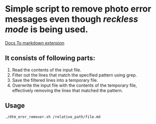 # Simple script to remove photo error messages even though *reckless mode* is being used.

[Docs To markdown extension](https://workspace.google.com/marketplace/app/docs_to_markdown/700168918607)

## It consists of following parts:

1. Read the contents of the input file.
2. Filter out the lines that match the specified pattern using grep.
3. Save the filtered lines into a temporary file.
4. Overwrite the input file with the contents of the temporary file, effectively removing the lines that matched the pattern.

## Usage

``` ./dtm_eror_remover.sh /relative_path/file.md ```

